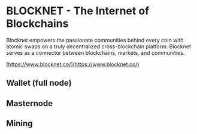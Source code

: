 # BLOCKNET - The Internet of Blockchains

Blocknet empowers the passionate communities behind every coin with atomic swaps on a truly decentralized cross-blockchain platform. Blocknet serves as a connector between blockchains, markets, and communities.

[https://www.blocknet.co/](https://www.blocknet.co/)

## Wallet (full node)

## Masternode

## Mining
